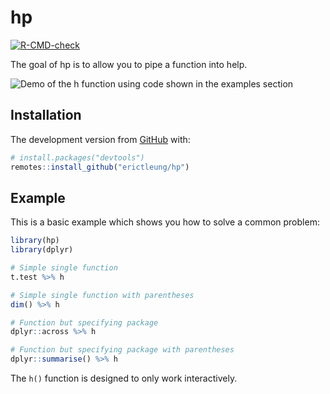 
<!-- README.md is generated from README.Rmd. Please edit that file -->

# hp

<!-- badges: start -->

[![R-CMD-check](https://github.com/erictleung/hp/workflows/R-CMD-check/badge.svg)](https://github.com/erictleung/hp/actions)
<!-- badges: end -->

The goal of hp is to allow you to pipe a function into help.

![Demo of the h function using code shown in the examples
section](man/figures/hp.gif)

## Installation

The development version from [GitHub](https://github.com/erictleung/hp)
with:

``` r
# install.packages("devtools")
remotes::install_github("erictleung/hp")
```

## Example

This is a basic example which shows you how to solve a common problem:

``` r
library(hp)
library(dplyr)

# Simple single function
t.test %>% h

# Simple single function with parentheses
dim() %>% h

# Function but specifying package
dplyr::across %>% h

# Function but specifying package with parentheses
dplyr::summarise() %>% h
```

The `h()` function is designed to only work interactively.
